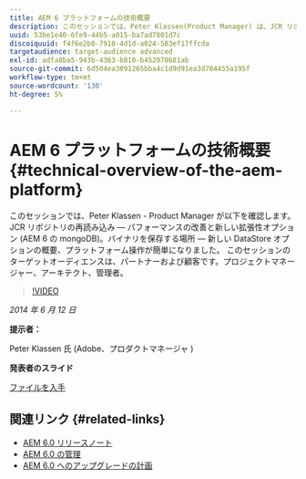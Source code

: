 ```yaml
---
title: AEM 6 プラットフォームの技術概要
description: このセッションでは、Peter Klassen(Product Manager) は、JCR リポジトリの再読み込み、パフォーマンスの向上、新しい拡張性オプションを確認します。
uuid: 53be1e40-6fe9-44b5-a015-ba7ad7801d7c
discoiquuid: f4f6e2b0-7910-4d1d-a024-583ef17ffcda
targetaudience: target-audience advanced
exl-id: adfa8ba5-943b-4363-b810-b452078681ab
source-git-commit: 6d504ea3091265bba4c1d9d91ea3d704455a195f
workflow-type: tm+mt
source-wordcount: '130'
ht-degree: 5%

---
```


# AEM 6 プラットフォームの技術概要{#technical-overview-of-the-aem-platform}

このセッションでは、Peter Klassen - Product Manager が以下を確認します。JCR リポジトリの再読み込み — パフォーマンスの改善と新しい拡張性オプション (AEM 6 の mongoDB)。バイナリを保存する場所 — 新しい DataStore オプションの概要、プラットフォーム操作が簡単になりました。 このセッションのターゲットオーディエンスは、パートナーおよび顧客です。プロジェクトマネージャー、アーキテクト、管理者。

>[!VIDEO](https://video.tv.adobe.com/v/19517/?quality=9)

*2014 年 6 月 12 日*

**提示者：**

Peter Klassen 氏 (Adobe、プロダクトマネージャ )

**発表者のスライド**

[ファイルを入手](assets/aem6-platform-whatsnew.pdf)

## 関連リンク {#related-links}

* [AEM 6.0 リリースノート](http://docs.adobe.com/content/docs/en/aem/6-0/release-notes.html)
* [AEM 6.0 の管理](http://docs.adobe.com/docs/en/aem/6-0/manage.html)
* [AEM 6.0 へのアップグレードの計画](http://docs.adobe.com/content/docs/en/aem/6-0/deploy/upgrade/planning.html)

